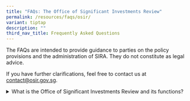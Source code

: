 ```yaml
---
title: "FAQs: The Office of Significant Investments Review"
permalink: /resources/faqs/osir/
variant: tiptap
description: ""
third_nav_title: Frequently Asked Questions
---
```

<p>The FAQs are intended to provide guidance to parties on the policy provisions
and the administration of SIRA. They do not constitute as legal advice.</p>
<p>If you have further clarifications, feel free to contact us at <a href="mailto:contact@osir.gov.sg" rel="noopener noreferrer nofollow" target="_blank">contact@osir.gov.sg</a>.</p>
<p></p>
<div data-type="detailGroup" class="isomer-accordion-group isomer-accordion isomer-accordion-white">
<details class="isomer-details">
<summary>What is the Office of Significant Investments Review and its functions?</summary>
<div data-type="detailsContent" class="isomer-details-content">
<p>The Office of Significant Investments Review (OSIR) has been set up under
the Ministry of Trade and Industry.</p>
<p></p>
<p>OSIR will support the Minister in the administration and operationalisation
of the Significant Investments Review Act.&nbsp;</p>
<p></p>
<p>OSIR will also serve as a dedicated one-stop touchpoint for stakeholders
such as the designated entities, investors and their professional advisors.</p>
</div>
</details>
</div>
<p></p>
<p></p>
<p></p>
<p></p>
<p></p>
<p></p>
<p></p>